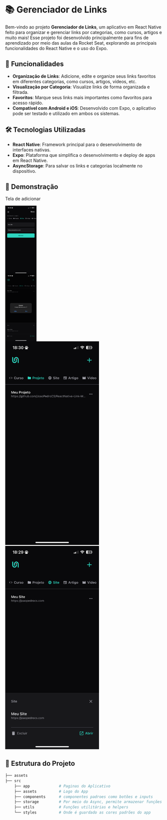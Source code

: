 # 📚 Gerenciador de Links

Bem-vindo ao projeto **Gerenciador de Links**, um aplicativo em React Native feito para organizar e gerenciar links por categorias, como cursos, artigos e muito mais! Esse projeto foi desenvolvido principalmente para fins de aprendizado por meio das aulas da Rocket Seat, explorando as principais funcionalidades do React Native e o uso do Expo.

## 🚀 Funcionalidades

- **Organização de Links**: Adicione, edite e organize seus links favoritos em diferentes categorias, como cursos, artigos, vídeos, etc.
- **Visualização por Categoria**: Visualize links de forma organizada e filtrada.
- **Favoritos**: Marque seus links mais importantes como favoritos para acesso rápido.
- **Compatível com Android e iOS**: Desenvolvido com Expo, o aplicativo pode ser testado e utilizado em ambos os sistemas.

## 🛠️ Tecnologias Utilizadas

- **React Native**: Framework principal para o desenvolvimento de interfaces nativas.
- **Expo**: Plataforma que simplifica o desenvolvimento e deploy de apps em React Native.
- **AsyncStorage**: Para salvar os links e categorias localmente no dispositivo.

## 📸 Demonstração

Tela de adicionar

<img src="/readmeAssets/add.png" alt="Tela 1" width="100" style="display: flex" />

<img src="/readmeAssets/delete.png" alt="Tela 2" width="100" style="display: flex" />

<img src="/readmeAssets/diff.png" alt="Tela Principal do App" width="300" />

<img src="/readmeAssets/main.png" alt="Tela Principal do App" width="300" />


## 📂 Estrutura do Projeto

```bash
├── assets
├── src
    ├── app             # Paginas do Aplicativo
    ├── assets          # Logo do App
    ├── components      # componentes padroes como botões e inputs
    ├── storage         # Por meio do Async, permite armazenar funções que salvam/atualizam/removem os links
    ├── utils           # Funções utilitárias e helpers
    └── styles          # Onde é guardado as cores padrões do app